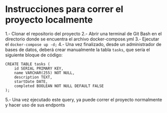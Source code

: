 # Instrucciones para correr el proyecto localmente

1.- Clonar el repositorio del proyecto
2.- Abrir una terminal de Git Bash en el directorio donde se encuentra el archivo docker-compose.yml
3.- Ejecutar el ```docker-compose up -d;```
4.- Una vez finalizado, desde un administrador de bases de datos, deberá crear manualmente la tabla ```tasks```, que sería el siguiente bloque de código:
```
CREATE TABLE tasks (
    id SERIAL PRIMARY KEY,
    name VARCHAR(255) NOT NULL,
    description TEXT,
    startDate DATE,
    completed BOOLEAN NOT NULL DEFAULT FALSE
);
```
5.- Una vez ejecutado este query, ya puede correr el proyecto normalmente y hacer uso de sus endponts

